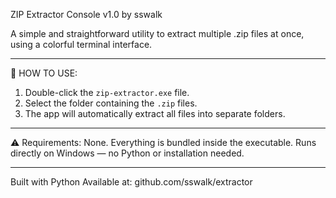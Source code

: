 ZIP Extractor Console v1.0
by sswalk

A simple and straightforward utility to extract multiple .zip files at once, using a colorful terminal interface.

-----------------------------------------

🧩 HOW TO USE:
1. Double-click the `zip-extractor.exe` file.
2. Select the folder containing the `.zip` files.
3. The app will automatically extract all files into separate folders.

-----------------------------------------

⚠️ Requirements:
None. Everything is bundled inside the executable.
Runs directly on Windows — no Python or installation needed.

-----------------------------------------

 Built with Python 
 Available at: github.com/sswalk/extractor
